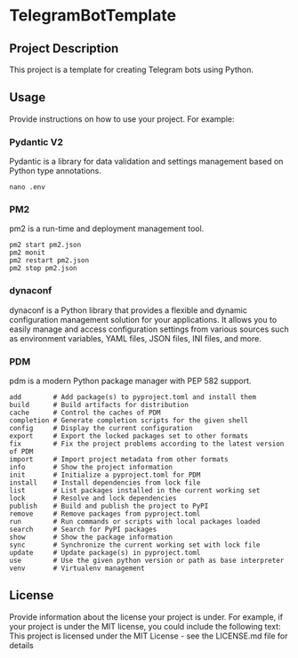 # TelegramBotTemplate

## Project Description

This project is a template for creating Telegram bots using Python.

## Usage

Provide instructions on how to use your project. For example:

### Pydantic V2

Pydantic is a library for data validation and settings management based on Python type annotations.

```shell
nano .env
```

### PM2

pm2 is a run-time and deployment management tool.

```shell
pm2 start pm2.json
pm2 monit
pm2 restart pm2.json
pm2 stop pm2.json

```

### dynaconf

dynaconf is a Python library that provides a flexible and dynamic configuration management solution for your
applications. It allows you to easily manage and access configuration settings from various sources such as environment
variables, YAML files, JSON files, INI files, and more.

### PDM

pdm is a modern Python package manager with PEP 582 support.

```shell
add        # Add package(s) to pyproject.toml and install them
build      # Build artifacts for distribution
cache      # Control the caches of PDM
completion # Generate completion scripts for the given shell
config     # Display the current configuration
export     # Export the locked packages set to other formats
fix        # Fix the project problems according to the latest version of PDM
import     # Import project metadata from other formats
info       # Show the project information
init       # Initialize a pyproject.toml for PDM
install    # Install dependencies from lock file
list       # List packages installed in the current working set
lock       # Resolve and lock dependencies
publish    # Build and publish the project to PyPI
remove     # Remove packages from pyproject.toml
run        # Run commands or scripts with local packages loaded
search     # Search for PyPI packages
show       # Show the package information
sync       # Synchronize the current working set with lock file
update     # Update package(s) in pyproject.toml
use        # Use the given python version or path as base interpreter
venv       # Virtualenv management

```

## License

Provide information about the license your project is under. For example, if your project is under the MIT license, you
could include the following text:
This project is licensed under the MIT License - see the LICENSE.md file for details